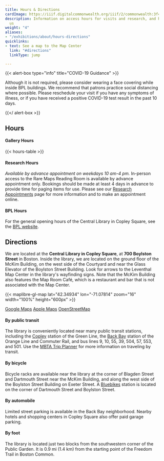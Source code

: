 ```yaml
---
title: Hours & Directions
cardImage: https://iiif.digitalcommonwealth.org/iiif/2/commonwealth:3f462w858/2250,4039,2581,1714/,800/0/default.jpg
description: Information on access hours for visits and research, and how to find
  us
weight: "4"
aliases:
- "/exhibitions/about/hours-directions"
quicklinks:
- text: See a map to the Map Center
  link: "#directions"
  linkType: jump

---
```

{{< alert-box type="info" title="COVID-19 Guidance" >}}

Although it is not required, please consider wearing a face covering while inside BPL buildings. We recommend that patrons practice social distancing where possible. Please reschedule your visit if you have any symptoms of illness, or if you have received a positive COVID-19 test result in the past 10 days.

{{</ alert-box >}}

## Hours

#### Gallery Hours

{{< hours-table >}}

#### Research Hours

_Available by advance appointment on weekdays 10 am-4 pm._ In-person access to the Rare Maps Reading Room is available by advance appointment only. Bookings should be made at least 4 days in advance to provide time for paging items for use. Please see our [Research Appointments](/research/appointments/) page for more information and to make an appointment online.

#### BPL Hours

For the general opening hours of the Central Library in Copley Square, see the [BPL website](https://www.bpl.org/locations/3/).

## Directions

We are located at the **Central Library in Copley Square**, at **700 Boylston Street** in Boston. Inside the library, we are located on the ground floor of the McKim Building, on the west side of the Courtyard and near the Glass Elevator of the Boylston Street Building. Look for arrows to the Leventhal Map Center in the library's wayfinding signs. Note that the McKim Building also features the Map Room Café, which is a restaurant and bar that is not associated with the Map Center.

{{< maplibre-gl-map lat="42.34934" lon="-71.07814" zoom="16" width="100%" height="600px" >}}

<div class="btn-group my-3" role="group" aria-label="Map service links">
<a class="btn btn-primary btn-primary-outline" href="https://g.page/bplmaps?share">Google Maps</a>
<a class="btn btn-primary btn-primary-outline" href="https://maps.apple.com/?address=700%20Boylston%20St,%20Boston,%20MA%20%2002116,%20United%20States&auid=15060890376334979304&ll=42.349240,-71.078659&lsp=9902&q=Leventhal%20Map%20Education%20Center&_ext=CjIKBQgEEOIBCgQIBRADCgQIBhAQCgQIChAACgQIUhACCgQIVRAQCgQIWRAECgUIpAEQARImKcEQ3rQgLEVAMUS60FNsxVHAOT/mAxFHLUVAQRjJNy6lxFHAUAQ%3D">Apple Maps</a>
<a class="btn btn-primary btn-primary-outline" href="https://www.openstreetmap.org/node/4786907848">OpenStreetMap</a>
</div>

#### By public transit

The library is conveniently located near many public transit stations, including the [Copley](https://www.mbta.com/stops/place-coecl) station of the Green Line, the [Back Bay](https://www.mbta.com/stops/place-bbsta) station of the Orange Line and Commuter Rail, and bus lines 9, 10, 55, 39, 504, 57, 553, and 501. Use the [MBTA Trip Planner](https://www.mbta.com/trip-planner) for more information on traveling by transit.

#### By bicycle

Bicycle racks are available near the library at the corner of Blagden Street and Dartmouth Street near the McKim Building, and along the west side of the Boylston Street Building on Exeter Street. A [Bluebikes](https://www.bluebikes.com) station is located on the corner of Dartmouth Street and Boylston Street.

#### By automobile

Limited street parking is available in the Back Bay neighborhood. Nearby hotels and shopping centers in Copley Square also offer paid garage parking.

#### By foot

The library is located just two blocks from the southwestern corner of the Public Garden. It is 0.9 mi (1.4 km) from the starting point of the Freedom Trail in Boston Common.